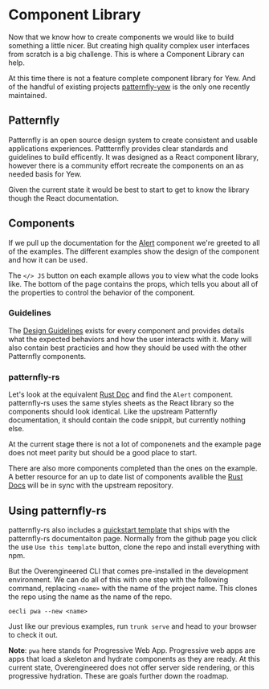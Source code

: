 # Component Library

Now that we know how to create components we would like to build something a little nicer. But 
creating high quality complex user interfaces from scratch is a big challenge. This is where a 
Component Library can help.

At this time there is not a feature complete component library for Yew. And of the handful of
existing projects [patternfly-yew](https://github.com/ctron/patternfly-yew) is the only one 
recently maintained.

## Patternfly

Patternfly is an open source design system to create consistent and usable applications
experiences. Pattternfly provides clear standards and guidelines to build efficently. It was 
designed as a React component library, however there is a community effort recreate the components
on an as needed basis for Yew.

Given the current state it would be best to start to get to know the library though the React 
documentation.

## Components

If we pull up the documentation for the [Alert](https://www.patternfly.org/v4/components/alert)
component we're greeted to all of the examples. The different examples show the design of the 
component and how it can be used. 

The `</> JS` button on each example allows you to view what the code looks like. The bottom of the
page contains the props, which tells you about all of the properties to control the behavior of
the component.

### Guidelines

The [Design Guidelines](https://www.patternfly.org/v4/components/alert/design-guidelines) exists 
for every component and provides details what the expected behaviors and how the user interacts 
with it. Many will also contain best practicies and how they should be used with the other 
Patternfly components.

### patternfly-rs

Let's look at the equivalent [Rust Doc](https://ctron.github.io/patternfly-yew-quickstart/) and 
find the `Alert` component. patternfly-rs uses the same styles sheets as the React library so the
components should look identical. Like the upstream Patternfly documentation, it should contain 
the code snippit, but currently nothing else.

At the current stage there is not a lot of componenets and the example page does not meet parity
but should be a good place to start.

There are also more components completed than the ones on the example. A better resource for an up
to date list of components avalible the 
[Rust Docs](https://docs.rs/patternfly-yew/latest/patternfly_yew/index.html) will be in sync with 
the upstream repository.

## Using patternfly-rs

patternfly-rs also includes a [quickstart template](https://github.com/ctron/patternfly-yew) that
ships with the patternfly-rs documentaiton page. Normally from the github page you click the use
`Use this template` button, clone the repo and install everything with npm.

But the Overengineered CLI that comes pre-installed in the development environment. We can do all 
of this with one step with the following command, replacing `<name>` with the name of the project 
name. This clones the repo using the name as the name of the repo.

```rust,ignore
oecli pwa --new <name>
```

Just like our previous examples, run `trunk serve` and head to your browser to check it out. 

**Note**: `pwa` here stands for Progressive Web App. Progressive web apps are apps that load a 
skeleton and hydrate components as they are ready. At this current state, Overengineered does not 
offer server side rendering, or this progressive hydration. These are goals further down the 
roadmap.
